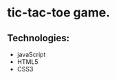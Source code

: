 <h1>tic-tac-toe game.</h1>



<h2>Technologies:</h2>
<ul>
  <li>javaScript</li>
  <li>HTML5</li>
  <li>CSS3</li>
</ul>
  

